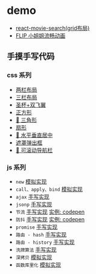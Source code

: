 # demo
- [react-movie-search(grid布局)](https://lebronjs.github.io/react-movie-search/build/index.html)
- [FLIP 小姐姐流畅动画](https://lebronjs.github.io/flip-animation/)

## 手摸手写代码

### css 系列

- [两栏布局](https://lebronjs.github.io/hand-by-hand/css/两栏布局.html)
- [三栏布局](https://lebronjs.github.io/hand-by-hand/css/三栏布局.html)
- [圣杯+双飞翼](https://lebronjs.github.io/hand-by-hand/css/圣杯+双飞翼.html)
- [正方形](https://lebronjs.github.io/hand-by-hand/css/正方形.html)
- [📌 三角形](https://lebronjs.github.io/hand-by-hand/css/三角形.html)
- [扇形](https://lebronjs.github.io/hand-by-hand/css/扇形.html)
- [📌 水平垂直居中](https://lebronjs.github.io/hand-by-hand/css/水平垂直居中.html)
- [遮罩弹出框](https://lebronjs.github.io/hand-by-hand/css/弹出框.html)
- [📌 可滚动导航栏](https://lebronjs.github.io/hand-by-hand/css/导航栏.html)

### js 系列

- `new` [模拟实现](https://github.com/lebronjs/hand-by-hand/blob/master/js/_new.js)
- `call、apply、bind` [模拟实现](https://github.com/lebronjs/hand-by-hand/blob/master/js/_call_apply_bind.js)
- `ajax` [手写实现](https://github.com/lebronjs/hand-by-hand/blob/master/js/_ajax.js)
- `jsonp` [手写实现](https://github.com/lebronjs/hand-by-hand/blob/master/js/_jsonp.js)
- `节流` [手写实现](https://github.com/lebronjs/hand-by-hand/blob/master/js/_throttle.js) [实例: codepen](https://codepen.io/xuge/pen/NWxdWRx)
- `防抖` [手写实现](https://github.com/lebronjs/hand-by-hand/blob/master/js/_debounce.js) [实例: codepen](https://codepen.io/xuge/pen/LYGbVqB)
- `promise` [手写实现](https://github.com/lebronjs/hand-by-hand/blob/master/js/_promise.js)
- `路由 - hash` [手写实现](https://lebronjs.github.io/hand-by-hand/js/hash_route.html)
- `路由 - history` [手写实现](https://lebronjs.github.io/hand-by-hand/js/history_route.html)
- `洗牌算法` [手写实现](https://github.com/lebronjs/hand-by-hand/blob/master/js/_shuffle.js)
- `深拷贝` [模拟实现](https://github.com/lebronjs/hand-by-hand/blob/master/js/_clone.js)
- `函数库里化` [模拟实现](https://github.com/lebronjs/hand-by-hand/blob/master/js/_curry.js)
